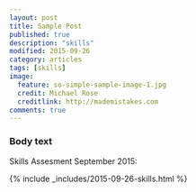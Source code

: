 ```yaml
---
layout: post
title: Sample Post
published: true
description: "skills"
modified: 2015-09-26
category: articles
tags: [skills]
image:
  feature: so-simple-sample-image-1.jpg
  credit: Michael Rose
  creditlink: http://mademistakes.com
comments: true
---
```


### Body text

Skills Assesment September 2015:

{% include _includes/2015-09-26-skills.html %}
